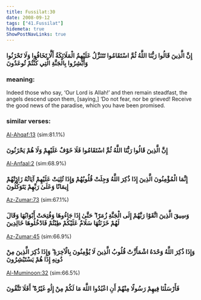 ```yaml
---
title: Fussilat:30
date: 2008-09-12
tags: ["41.Fussilat"]
hidemeta: true 
ShowPostNavLinks: true 
---
```

### إِنَّ الَّذِينَ قَالُوا رَبُّنَا اللَّهُ ثُمَّ اسْتَقَامُوا تَتَنَزَّلُ عَلَيْهِمُ الْمَلَائِكَةُ أَلَّا تَخَافُوا وَلَا تَحْزَنُوا وَأَبْشِرُوا بِالْجَنَّةِ الَّتِي كُنْتُمْ تُوعَدُونَ
### meaning: 
Indeed those who say, ‘Our Lord is Allah!’ and then remain steadfast, the angels descend upon them, [saying,] ‘Do not fear, nor be grieved! Receive the good news of the paradise, which you have been promised.
### similar verses: 

[Al-Ahqaf:13](/46/13) (sim:81.1%)

### إِنَّ الَّذِينَ قَالُوا رَبُّنَا اللَّهُ ثُمَّ اسْتَقَامُوا فَلَا خَوْفٌ عَلَيْهِمْ وَلَا هُمْ يَحْزَنُونَ

[Al-Anfaal:2](/8/2) (sim:68.9%)

### إِنَّمَا الْمُؤْمِنُونَ الَّذِينَ إِذَا ذُكِرَ اللَّهُ وَجِلَتْ قُلُوبُهُمْ وَإِذَا تُلِيَتْ عَلَيْهِمْ آيَاتُهُ زَادَتْهُمْ إِيمَانًا وَعَلَىٰ رَبِّهِمْ يَتَوَكَّلُونَ

[Az-Zumar:73](/39/73) (sim:67.1%)

### وَسِيقَ الَّذِينَ اتَّقَوْا رَبَّهُمْ إِلَى الْجَنَّةِ زُمَرًا ۖ حَتَّىٰ إِذَا جَاءُوهَا وَفُتِحَتْ أَبْوَابُهَا وَقَالَ لَهُمْ خَزَنَتُهَا سَلَامٌ عَلَيْكُمْ طِبْتُمْ فَادْخُلُوهَا خَالِدِينَ

[Az-Zumar:45](/39/45) (sim:66.9%)

### وَإِذَا ذُكِرَ اللَّهُ وَحْدَهُ اشْمَأَزَّتْ قُلُوبُ الَّذِينَ لَا يُؤْمِنُونَ بِالْآخِرَةِ ۖ وَإِذَا ذُكِرَ الَّذِينَ مِنْ دُونِهِ إِذَا هُمْ يَسْتَبْشِرُونَ

[Al-Muminoon:32](/23/32) (sim:66.5%)

### فَأَرْسَلْنَا فِيهِمْ رَسُولًا مِنْهُمْ أَنِ اعْبُدُوا اللَّهَ مَا لَكُمْ مِنْ إِلَٰهٍ غَيْرُهُ ۖ أَفَلَا تَتَّقُونَ
